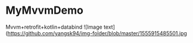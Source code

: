 # MyMvvmDemo
Mvvm+retrofit+kotlin+databind
![Image text](https://github.com/yangsk94/img-folder/blob/master/1555915485501.jpg

